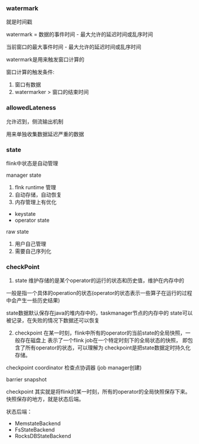 ### watermark 
就是时间戳

watermark = 数据的事件时间 - 最大允许的延迟时间或乱序时间

当前窗口的最大事件时间 - 最大允许的延迟时间或乱序时间

watermark是用来触发窗口计算的



窗口计算的触发条件:
1. 窗口有数据
2. watermarker > 窗口的结束时间






### allowedLateness 
允许迟到，侧流输出机制

用来单独收集数据延迟严重的数据



### state

flink中状态是自动管理



manager state
1. flnk runtime 管理
2. 自动存储，自动恢复
3. 内存管理上有优化

- keystate
- operator state



raw state
1. 用户自己管理
2. 需要自己序列化






### checkPoint

1. state
维护存储的是某个operator的运行的状态和历史值，维护在内存中的
   
一般是指一个具体的operation的状态(operator的状态表示一些算子在运行的过程中会产生一些历史结果)


state数据默认保存在java的堆内存中的，taskmanager节点的内存中的
state可以被记录，在失败的情况下数据还可以恢复

2. checkpoint
在某一时刻，flink中所有的operator的当前state的全局快照，一般存在磁盘上
   表示了一个flink job在一个特定时刻下的全局状态的快照， 即包含了所有operator的状态，可以理解为
   checkpoint是把state数据定时持久化存储。
   



checkpoint coordinator 检查点协调器 (job manager创建)

barrier 
snapshot


checkpoint 其实就是将flink的某一时刻，所有的operator的全局快照保存下来。
快照保存的地方，就是状态后端。 

状态后端：
* MemstateBackend
* FsStateBackend
* RocksDBStateBackend




